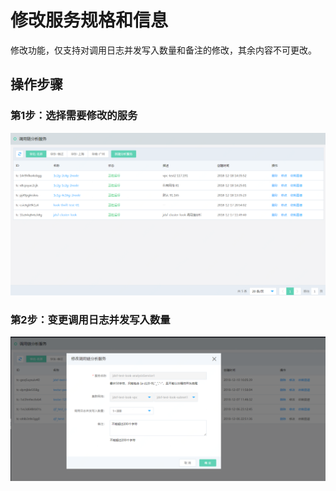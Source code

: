 #  修改服务规格和信息
修改功能，仅支持对调用日志并发写入数量和备注的修改，其余内容不可更改。

## 操作步骤
###  第1步：选择需要修改的服务
   ![](../../../../../image/Internet-Middleware/JD-Distributed-Service-Framework/dyl-list.png)
 
###  第2步：变更调用日志并发写入数量
   ![](../../../../../image/Internet-Middleware/JD-Distributed-Service-Framework/dyl-up.png)
